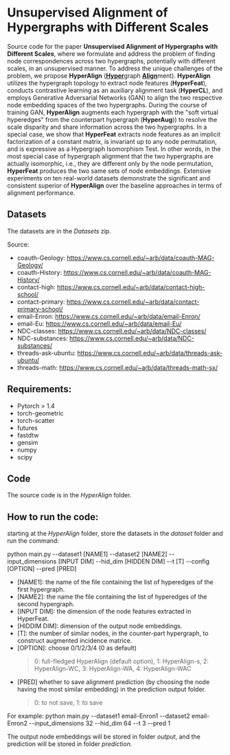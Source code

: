 # Unsupervised Alignment of Hypergraphs with Different Scales
Source code for the paper **Unsupervised Alignment of Hypergraphs with Different Scales**, where we formulate and address the problem of finding node correspondences across two hypergraphs, potentially with different scales, in an unsupervised manner.
To address the unique challenges of the problem, we propose **HyperAlign** (<ins><strong>Hyper</strong></ins>graph <ins><strong>Align</strong></ins>ment).
**HyperAlign** utilizes the hypergraph topology to extract node features (**HyperFeat**), conducts contrastive learning as an auxiliary alignment task (**HyperCL**), and employs Generative Adversarial Networks (GAN) to align the two respective node embedding spaces of the two hypergraphs. During the course of training GAN, **HyperAlign** augments each hypergraph with the "soft virtual hyperedges" from the counterpart hypergraph (**HyperAug**)) to resolve the scale disparity and share information across the two hypergraphs.
In a special case, we show that **HyperFeat** extracts node features as an implicit factorization of a constant matrix, is invariant up to any node permutation, and is expressive as a Hypergraph Isomorphism Test. In other words, in the most special case of hypergraph alignment that the two hypergraphs are actually isomorphic, i.e., they are different only by the node permutation, **HyperFeat** produces the two same sets of node embeddings.
Extensive experiments on ten real-world datasets demonstrate the significant and consistent superior of **HyperAlign** over the baseline approaches in terms of alignment performance.


## Datasets
The datasets are in the *Datasets* zip. 

Source:
- coauth-Geology: https://www.cs.cornell.edu/~arb/data/coauth-MAG-Geology/
- coauth-History: https://www.cs.cornell.edu/~arb/data/coauth-MAG-History/
- contact-high: https://www.cs.cornell.edu/~arb/data/contact-high-school/
- contact-primary: https://www.cs.cornell.edu/~arb/data/contact-primary-school/
- email-Enron: https://www.cs.cornell.edu/~arb/data/email-Enron/
- email-Eu: https://www.cs.cornell.edu/~arb/data/email-Eu/
- NDC-classes: https://www.cs.cornell.edu/~arb/data/NDC-classes/
- NDC-substances: https://www.cs.cornell.edu/~arb/data/NDC-substances/
- threads-ask-ubuntu: https://www.cs.cornell.edu/~arb/data/threads-ask-ubuntu/
- threads-math: https://www.cs.cornell.edu/~arb/data/threads-math-sx/

## Requirements:
- Pytorch > 1.4
- torch-geometric
- torch-scatter
- futures
- fastdtw
- gensim
- numpy
- scipy
  
## Code
The source code is in the *HyperAlign* folder.

## How to run the code:
starting at the *HyperAlign* folder, store the datasets in the *dataset* folder and run the command:

python main.py --dataset1 [NAME1] --dataset2 [NAME2] --input_dimensions [INPUT DIM] --hid_dim [HIDDEN DIM] --t [T] --config [OPTION] --pred [PRED]
- [NAME1]: the name of the file containing the list of hyperedges of the first hypergraph.
- [NAME2]: the name the file containing the list of hyperedges of the second hypergraph.
- [INPUT DIM]: the dimension of the node features extracted in HyperFeat.
- [HIDDIM DIM]: dimension of the output node embeddings.
- [T]: the number of similar nodes, in the counter-part hypergraph, to construct augmented incidence matrice.
- [OPTION]: choose 0/1/2/3/4 (0 as default)
   > 0: full-fledged HyperAlign (default option),
   > 1: HyperAlign-s,
   > 2: HyperAlign-WC,
   > 3: HyperAlign-WA,
   > 4: HyperAlign-WAC
- [PRED] whether to save alignment prediction (by choosing the node having the most similar embedding) in the prediction output folder.
  > 0: to not save,
  > 1: to save

For example: python main.py --dataset1 email-Enron1 --dataset2 email-Enron2 --input_dimensions 32 --hid_dim 64 --t 3 --pred 1

The output node embeddings will be stored in folder *output*, and the prediction will be stored in folder *prediction*.
